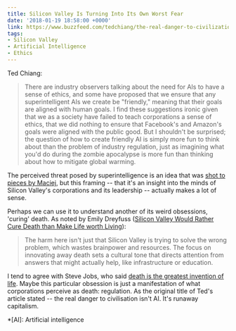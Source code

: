 ```yaml
---
title: Silicon Valley Is Turning Into Its Own Worst Fear
date: '2018-01-19 18:58:00 +0000'
link: https://www.buzzfeed.com/tedchiang/the-real-danger-to-civilization-isnt-ai-its-runaway
tags:
- Silicon Valley
- Artificial Intelligence
- Ethics
---
```

Ted Chiang:

> There are industry observers talking about the need for AIs to have a sense of ethics, and some have proposed that we ensure that any superintelligent AIs we create be "friendly," meaning that their goals are aligned with human goals. I find these suggestions ironic given that we as a society have failed to teach corporations a sense of ethics, that we did nothing to ensure that Facebook's and Amazon's goals were aligned with the public good. But I shouldn't be surprised; the question of how to create friendly AI is simply more fun to think about than the problem of industry regulation, just as imagining what you'd do during the zombie apocalypse is more fun than thinking about how to mitigate global warming.

The perceived threat posed by superintelligence is an idea that was [shot to pieces by Maciej](http://idlewords.com/talks/superintelligence.htm), but this framing -- that it's an insight into the minds of Silicon Valley's corporations and its leadership -- actually makes a lot of sense.

Perhaps we can use it to understand another of its weird obsessions, 'curing' death. As noted by Emily Dreyfuss ([Silicon Valley Would Rather Cure Death than Make Life worth Living](https://www.wired.com/2017/03/silicon-valley-rather-cure-death-make-life-worth-living/)):

> The harm here isn't just that Silicon Valley is trying to solve the wrong problem, which wastes brainpower and resources. The focus on innovating away death sets a cultural tone that directs attention from answers that might actually help, like infrastructure or education.

I tend to agree with Steve Jobs, who said [death is the greatest invention of life](https://www.youtube.com/watch?v=8XdhQ752PbA). Maybe this particular obsession is just a manifestation of what corporations perceive as death: regulation. As the original title of Ted's article stated -- the real danger to civilisation isn't AI. It's runaway capitalism.

*[AI]: Artificial intelligence
